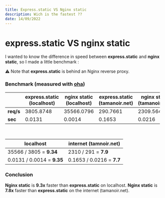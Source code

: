 ```yaml
---
title: Express.static VS Nginx static
description: Wich is the fastest ??
date: 14/09/2022
---
```


# express.static VS nginx static

I wanted to know the difference in speed between **express.static** and **nginx static**, so I made a little benchmark :

:warning: Note that **express.static** is behind an Nginx reverse proxy.

### Benchmark (measured with [oha](https://github.com/hatoo/oha))

|           | express.static (localhost) | nginx static (localhost) | express.static (tamanoir.net) | nginx static (tamanoir.net) |
| --------- | -------------------------- | ------------------------ | ----------------------------- | --------------------------- |
| **req/s** | 3805.8748                  | 35566.0796               | 290.7661                      | 2309.5644                   |
| **sec**   | 0.0131                     | 0.0014                   | 0.1653                        | 0.0216                      |

<br>

| localhost                  | internet (tamnoir.net)    |
| -------------------------- | ------------------------- |
| 35566 / 3805 = **9.34**    | 2310 / 291 = **7.9**      |
| 0.0131 / 0.0014 = **9.35** | 0.1653 / 0.0216 = **7.7** |

### Conclusion

**Nginx static** is **9.3x** faster than **express.static** on localhost.
**Nginx static** is **7.8x** faster than **express.static** on the internet (tamanoir.net).
